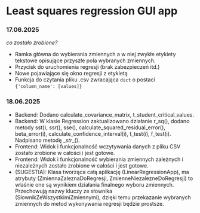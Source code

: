 # Least squares regression GUI app
### 17.06.2025
*co zostało zrobione?*
- Ramka główna do wybierania zmiennych a w niej zwykłe etykiety tekstowe opisujące przyszłe pola wybranych zmiennych.
- Przycisk do uruchomienia regresji (brak zabezpieczeń itd.)
- Nowe pojawiające się okno regresji z etykietą
- Funkcja do czytania pliku .csv zwracająca `dict` o postaci `{'column_name': [values]}`

### 18.06.2025
- Backend: Dodano calculate_covariance_matrix, t_student_critical_values.
- Backend: W klasie Regression zaktualizowano działanie r_sq(), dodano metody sst(), ssr(), sse(), calculate_squared_residual_error(), beta_error(i), calculate_confidence_interval(i), t_test(i), f_test(i). Nadpisano metodę \__str__().
- Frontend: Widok i funkcjonalność wczytywania danych z pliku CSV zostało zrobione w całości i jest gotowe.
- Frontend: Widok i funkcjonalność wybierania zmiennych zależnych i niezależnych zostało zrobione w całości i jest gotowe.
- (SUGESTIA): Klasa tworząca całą aplikację (LinearRegressionApp), ma atrybuty (ZmiennaZaleznaDoRegresji, ZmienneNiezalezneDoRegresji) to właśnie one są wynikiem działania finalnego wyboru zmiennych. Przechowują nazwy kluczy ze słownika (SlownikZeWszystkimiZmiennymi), dzięki temu przekazanie wybranych zmiennych do metod wykonywania regresji będzie prostsze.
